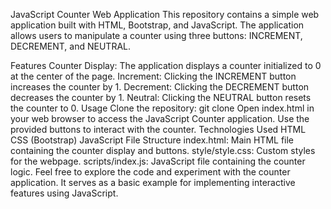 JavaScript Counter Web Application
This repository contains a simple web application built with HTML, Bootstrap, and JavaScript. The application allows users to manipulate a counter using three buttons: INCREMENT, DECREMENT, and NEUTRAL.

Features
Counter Display: The application displays a counter initialized to 0 at the center of the page.
Increment: Clicking the INCREMENT button increases the counter by 1.
Decrement: Clicking the DECREMENT button decreases the counter by 1.
Neutral: Clicking the NEUTRAL button resets the counter to 0.
Usage
Clone the repository: git clone <repository-url>
Open index.html in your web browser to access the JavaScript Counter application.
Use the provided buttons to interact with the counter.
Technologies Used
HTML
CSS (Bootstrap)
JavaScript
File Structure
index.html: Main HTML file containing the counter display and buttons.
style/style.css: Custom styles for the webpage.
scripts/index.js: JavaScript file containing the counter logic.
Feel free to explore the code and experiment with the counter application. It serves as a basic example for implementing interactive features using JavaScript.
